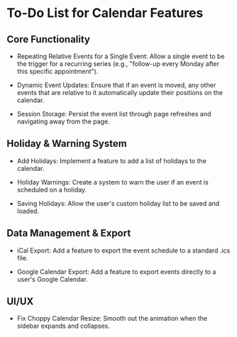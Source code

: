 # To-Do List for Calendar Features
## Core Functionality
- Repeating Relative Events for a Single Event: Allow a single event to be the trigger for a recurring series (e.g., "follow-up every Monday after this specific appointment").

- Dynamic Event Updates: Ensure that if an event is moved, any other events that are relative to it automatically update their positions on the calendar.

- Session Storage: Persist the event list through page refreshes and navigating away from the page.

## Holiday & Warning System
- Add Holidays: Implement a feature to add a list of holidays to the calendar.

- Holiday Warnings: Create a system to warn the user if an event is scheduled on a holiday.

- Saving Holidays: Allow the user's custom holiday list to be saved and loaded.

## Data Management & Export
- iCal Export: Add a feature to export the event schedule to a standard .ics file.

- Google Calendar Export: Add a feature to export events directly to a user's Google Calendar.

## UI/UX
- Fix Choppy Calendar Resize: Smooth out the animation when the sidebar expands and collapses.
